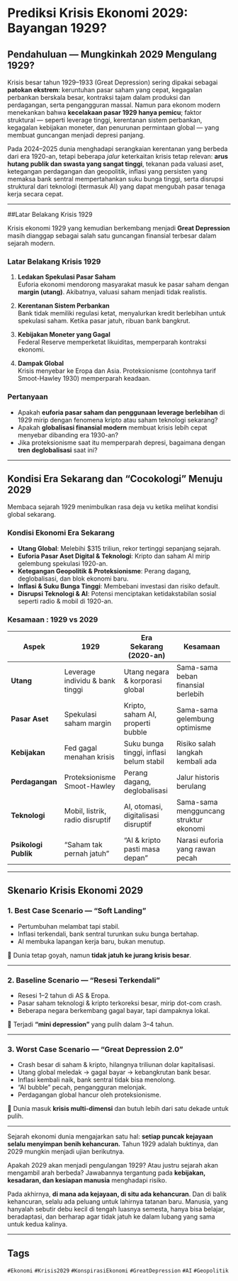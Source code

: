 # Prediksi Krisis Ekonomi 2029: Bayangan 1929?


## Pendahuluan — Mungkinkah 2029 Mengulang 1929?

Krisis besar tahun 1929–1933 (Great Depression) sering dipakai sebagai **patokan ekstrem**: keruntuhan pasar saham yang cepat, kegagalan perbankan berskala besar, kontraksi tajam dalam produksi dan perdagangan, serta pengangguran massal. Namun para ekonom modern menekankan bahwa **kecelakaan pasar 1929 hanya pemicu**; faktor struktural — seperti leverage tinggi, kerentanan sistem perbankan, kegagalan kebijakan moneter, dan penurunan permintaan global — yang membuat guncangan menjadi depresi panjang.

Pada 2024–2025 dunia menghadapi serangkaian kerentanan yang berbeda dari era 1920-an, tetapi beberapa *jalur* keterkaitan krisis tetap relevan: **arus hutang publik dan swasta yang sangat tinggi**, tekanan pada valuasi aset, ketegangan perdagangan dan geopolitik, inflasi yang persisten yang memaksa bank sentral mempertahankan suku bunga tinggi, serta disrupsi struktural dari teknologi (termasuk AI) yang dapat mengubah pasar tenaga kerja secara cepat.



---

##Latar Belakang Krisis 1929  

Krisis ekonomi 1929 yang kemudian berkembang menjadi **Great Depression** masih dianggap sebagai salah satu guncangan finansial terbesar dalam sejarah modern.  

### Latar Belakang Krisis 1929  

1. **Ledakan Spekulasi Pasar Saham**  
   Euforia ekonomi mendorong masyarakat masuk ke pasar saham dengan **margin (utang)**. Akibatnya, valuasi saham menjadi tidak realistis.  

2. **Kerentanan Sistem Perbankan**  
   Bank tidak memiliki regulasi ketat, menyalurkan kredit berlebihan untuk spekulasi saham. Ketika pasar jatuh, ribuan bank bangkrut.  

3. **Kebijakan Moneter yang Gagal**  
   Federal Reserve memperketat likuiditas, memperparah kontraksi ekonomi.  

4. **Dampak Global**  
   Krisis menyebar ke Eropa dan Asia. Proteksionisme (contohnya tarif Smoot-Hawley 1930) memperparah keadaan.  

### Pertanyaan

- Apakah **euforia pasar saham dan penggunaan leverage berlebihan** di 1929 mirip dengan fenomena kripto atau saham teknologi sekarang?  
- Apakah **globalisasi finansial modern** membuat krisis lebih cepat menyebar dibanding era 1930-an?  
- Jika proteksionisme saat itu memperparah depresi, bagaimana dengan **tren deglobalisasi** saat ini?  

---

## Kondisi Era Sekarang dan “Cocokologi” Menuju 2029  

Membaca sejarah 1929 menimbulkan rasa deja vu ketika melihat kondisi global sekarang.  

### Kondisi Ekonomi Era Sekarang  

- **Utang Global**: Melebihi $315 triliun, rekor tertinggi sepanjang sejarah.  
- **Euforia Pasar Aset Digital & Teknologi**: Kripto dan saham AI mirip gelembung spekulasi 1920-an.  
- **Ketegangan Geopolitik & Proteksionisme**: Perang dagang, deglobalisasi, dan blok ekonomi baru.  
- **Inflasi & Suku Bunga Tinggi**: Membebani investasi dan risiko default.  
- **Disrupsi Teknologi & AI**: Potensi menciptakan ketidakstabilan sosial seperti radio & mobil di 1920-an.  

### Kesamaan : 1929 vs 2029  

| Aspek              | 1929                          | Era Sekarang (2020-an)            | Kesamaan                          |
|--------------------|-------------------------------|------------------------------------|---------------------------------------|
| **Utang**          | Leverage individu & bank tinggi | Utang negara & korporasi global    | Sama-sama beban finansial berlebih    |
| **Pasar Aset**     | Spekulasi saham margin        | Kripto, saham AI, properti bubble | Sama-sama gelembung optimisme         |
| **Kebijakan**      | Fed gagal menahan krisis      | Suku bunga tinggi, inflasi belum stabil | Risiko salah langkah kembali ada   |
| **Perdagangan**    | Proteksionisme Smoot-Hawley   | Perang dagang, deglobalisasi       | Jalur historis berulang               |
| **Teknologi**      | Mobil, listrik, radio disruptif | AI, otomasi, digitalisasi disruptif | Sama-sama mengguncang struktur ekonomi |
| **Psikologi Publik** | “Saham tak pernah jatuh”      | “AI & kripto pasti masa depan”     | Narasi euforia yang rawan pecah       |

---

## Skenario Krisis Ekonomi 2029  

### 1. **Best Case Scenario — “Soft Landing”**  
- Pertumbuhan melambat tapi stabil.  
- Inflasi terkendali, bank sentral turunkan suku bunga bertahap.  
- AI membuka lapangan kerja baru, bukan menutup.  

📌 Dunia tetap goyah, namun **tidak jatuh ke jurang krisis besar**.  

---

### 2. **Baseline Scenario — “Resesi Terkendali”**  
- Resesi 1–2 tahun di AS & Eropa.  
- Pasar saham teknologi & kripto terkoreksi besar, mirip dot-com crash.  
- Beberapa negara berkembang gagal bayar, tapi dampaknya lokal.  

📌 Terjadi **“mini depression”** yang pulih dalam 3–4 tahun.  

---

### 3. **Worst Case Scenario — “Great Depression 2.0”**  
- Crash besar di saham & kripto, hilangnya triliunan dolar kapitalisasi.  
- Utang global meledak → gagal bayar → kebangkrutan bank besar.  
- Inflasi kembali naik, bank sentral tidak bisa menolong.  
- “AI bubble” pecah, pengangguran melonjak.  
- Perdagangan global hancur oleh proteksionisme.  

📌 Dunia masuk **krisis multi-dimensi** dan butuh lebih dari satu dekade untuk pulih.  

---  

Sejarah ekonomi dunia mengajarkan satu hal: **setiap puncak kejayaan selalu menyimpan benih kehancuran.** Tahun 1929 adalah buktinya, dan 2029 mungkin menjadi ujian berikutnya.  

Apakah 2029 akan menjadi pengulangan 1929? Atau justru sejarah akan mengambil arah berbeda? Jawabannya tergantung pada **kebijakan, kesadaran, dan kesiapan manusia** menghadapi risiko.  

Pada akhirnya, **di mana ada kejayaan, di situ ada kehancuran**. Dan di balik kehancuran, selalu ada peluang untuk lahirnya tatanan baru. Manusia, yang hanyalah sebutir debu kecil di tengah luasnya semesta, hanya bisa belajar, beradaptasi, dan berharap agar tidak jatuh ke dalam lubang yang sama untuk kedua kalinya.  

---

## Tags  
`#Ekonomi` `#Krisis2029` `#KonspirasiEkonomi` `#GreatDepression` `#AI` `#Geopolitik`

